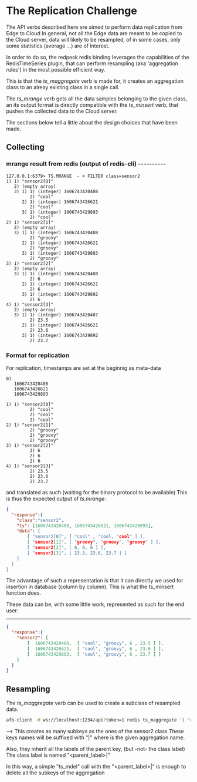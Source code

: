# The Replication Challenge

The API verbs described here are aimed to perform data replication from Edge to Cloud
In general, not all the Edge data are meant to be copied to the Cloud server,
data will likely to be resampled, of in some cases, only some statistics (average ...)
are of interest.

In order to do so, the redpesk redis binding leverages the capabilities of the RedisTimeSeries plugin,
that can perform resampling (aka 'aggregation rules') in the most possible efficient way.

This is that the *ts_maggregate* verb is made for, it creates an aggregation class to an alreay
existing class in a single call.

The *ts_mrange* verb gets all the data samples belonging to the given class, an its
output format is directly compatible with the *ts_minsert* verb, that pushes the collected
data to the Cloud server.

The sections below tell a little about the design choices that have been made.

## Collecting

### mrange result from redis (output of redis-cli) ----------

```redis-cli
127.0.0.1:6379> TS.MRANGE  - + FILTER class=sensor2
1) 1) "sensor2[0]"
   2) (empty array)
   3) 1) 1) (integer) 1606743420408
         2) "cool"
      2) 1) (integer) 1606743426621
         2) "cool"
      3) 1) (integer) 1606743429893
         2) "cool"
2) 1) "sensor2[1]"
   2) (empty array)
   3) 1) 1) (integer) 1606743420408
         2) "groovy"
      2) 1) (integer) 1606743426621
         2) "groovy"
      3) 1) (integer) 1606743429893
         2) "groovy"
3) 1) "sensor2[2]"
   2) (empty array)
   3) 1) 1) (integer) 1606743420408
         2) 6
      2) 1) (integer) 1606743426621
         2) 6
      3) 1) (integer) 1606743429892
         2) 6
4) 1) "sensor2[3]"
   2) (empty array)
   3) 1) 1) (integer) 1606743420407
         2) 23.5
      2) 1) (integer) 1606743426621
         2) 23.6
      3) 1) (integer) 1606743429892
         2) 23.7

```

### Format for replication

For replication, timestamps are set at the beginnig as meta-data

```cli
0)
   1606743420408
   1606743426621
   1606743429893

1) 1) "sensor2[0]"
         2) "cool"
         2) "cool"
         2) "cool"
2) 1) "sensor2[1]"
         2) "groovy"
         2) "groovy"
         2) "groovy"
3) 1) "sensor2[2]"
         2) 6
         2) 6
         2) 6
4) 1) "sensor2[3]"
         2) 23.5
         2) 23.6
         2) 23.7

```

and translated as such (waiting for the binary protocol to be available)
This is thus the expected output of *ts.mrange*:

```json
{
  "response":{
    "class":"sensor2",
    "ts": [1606743420408, 1606743426621, 1606743429893],
    "data": [
        [ "sensor2[0]", [ "cool" , "cool, "cool" ] ],  
        [ "sensor2[1]", [ "groovy", "groovy", "groovy" ] ],  
        [ "sensor2[2]", [ 6, 6, 6 ] ],  
        [ "sensor2[3]", [ 23.3, 23.6, 23.7 ] ]
    ]
  }
}
```

The advantage of such a representation is that it can directly we used for insertion
in database (column by column). This is what the ts_minsert function does.

These data can be, with some little work, represented as such for the end user:

-------------------------

```json
{
  "response":{
    "sensor2": [
        [  1606743420408,  [ "cool", "groovy", 6 , 23.5 ] ],  
        [  1606743426621,  [ "cool", "groovy", 6 , 23.6 ] ],  
        [  1606743429893,  [ "cool", "groovy", 6 , 23.7 ] ]  
    ]
  }
}
```

## Resampling

The *ts_maggregate* verb can be used to create a subclass of resampled data.

```bash
afb-client -H ws://localhost:1234/api?token=1 redis ts_maggregate '{ "class":"sensor2", "name":"avg", "aggregation": {"type": "avg", "bucket":50} }'
```

--> This creates as many subkeys as the ones of the sensor2 class
These keys names will be suffixed with "|<name>" where <name> is the given aggregation name.

Also, they inherit all the labels of the parent key, (but -not- the class label)
The class label is named "<parent_label>|<name>"

In this way, a simple "ts_mdel" call with the "<parent_label>|<name>" is enough to delete
all the subkeys of the aggregation
